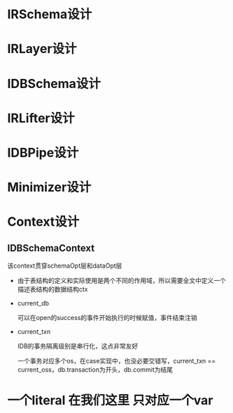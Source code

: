 # IRSchema设计

# IRLayer设计

# IDBSchema设计

# IRLifter设计

# IDBPipe设计

# Minimizer设计

# Context设计

## IDBSchemaContext

该context贯穿schemaOpt层和dataOpt层

- 由于表结构的定义和实际使用是两个不同的作用域，所以需要全文中定义一个描述表结构的数据结构ctx

- current_db

  可以在open的success的事件开始执行的时候赋值，事件结束注销

- current_txn

  IDB的事务隔离级别是串行化，这点非常友好

  一个事务对应多个os，在case实现中，也没必要交错写，current_txn == current_oss，db.transaction为开头，db.commit为结尾

# 一个literal 在我们这里 只对应一个var







